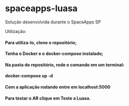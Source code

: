 # spaceapps-luasa
Solução desenvolvida durante o SpaceApps SP

Utilização:

#### Para utiliza-lo, clone o repositório;
#### Tenha o Docker e o docker-compose instalado;
#### Na pasta do repositório, rode o comando em um terminal:
####   docker-compose up -d
#### Com a aplicação rodando entre em localhost:5000
#### Para testar o AR clique em Teste a Luasa.
